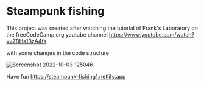 # Steampunk fishing

This project was created after watching the tutorial of Frank's Laboratory on the freeCodeCamp.org youtube channel https://www.youtube.com/watch?v=7BHs1BzA4fs

with some changes in the code structure

![Screenshot 2022-10-03 125046](https://user-images.githubusercontent.com/67419233/193549617-39e6145d-d4cc-48b4-a3e6-311654982bc3.png)


Have fun https://steampunk-fishing1.netlify.app